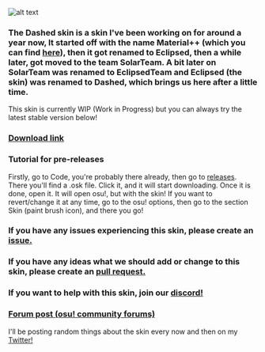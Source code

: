 ![alt text](https://i.imgur.com/qSqTlBL.png "Dashed Logo")

### The Dashed skin is a skin I've been working on for around a year now, It started off with the name Material++ (which you can find [here](https://github.com/Hubza/MPP-osu)), then it got renamed to Eclipsed, then a while later, got moved to the team SolarTeam. A bit later on SolarTeam was renamed to EclipsedTeam and Eclipsed (the skin) was renamed to Dashed, which brings us here after a little time. 

This skin is currently WIP (Work in Progress) but you can always try the latest stable version below!

### [Download link](https://github.com/eclipsedteam/Dashed/releases/latest/download/Dashed.osk)

### Tutorial for pre-releases
Firstly, go to Code, you're probably there already, then go to [releases](https://github.com/eclipsedteam/Dashed/releases). There you'll find a .osk file. Click it, and it will start downloading. Once it is done, open it. It will open osu!, but with the skin! If you want to revert/change it at any time, go to the osu! options, then go to the section Skin (paint brush icon), and there you go!

### If you have any issues experiencing this skin, please create an [issue.](https://github.com/eclipsedteam/Dashed/issues)
### If you have any ideas what we should add or change to this skin, please create an [pull request.](https://github.com/eclipsedteam/Dashed/pulls)
### If you want to help with this skin, join our [discord!](https://discord.gg/MCD5w2)

### [Forum post (osu! community forums)](https://osu.ppy.sh/community/forums/topics/921234)

I'll be posting random things about the skin every now and then on my [Twitter!](https://twitter.com/hubziii)
